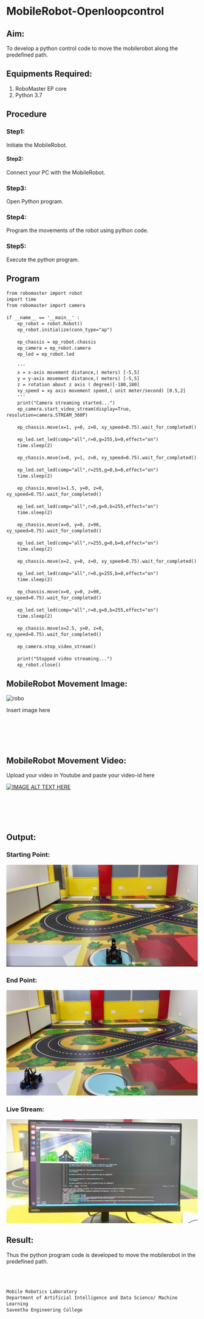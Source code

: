 # MobileRobot-Openloopcontrol
## Aim:

To develop a python control code to move the mobilerobot along the predefined path.

## Equipments Required:
1. RoboMaster EP core
2. Python 3.7

## Procedure

### Step1: 
Initiate the MobileRobot.

#### Step2:
Connect your PC with the MobileRobot.

### Step3:
Open Python program.

### Step4:
Program the movements of the robot using python code.

### Step5:
Execute the python program.

## Program
```
from robomaster import robot
import time
from robomaster import camera

if __name__ == '__main__' :
    ep_robot = robot.Robot()
    ep_robot.initialize(conn_type="ap")
    
    ep_chassis = ep_robot.chassis
    ep_camera = ep_robot.camera
    ep_led = ep_robot.led
    
    '''
    x = x-axis movement distance,( meters) [-5,5]
    y = y-axis movement distance,( meters) [-5,5]
    z = rotation about z axis ( degree)[-180,180]
    xy_speed = xy axis movement speed,( unit meter/second) [0.5,2]
    '''
    print("Camera streaming started...")
    ep_camera.start_video_stream(display=True, resolution=camera.STREAM_360P) 

    ep_chassis.move(x=1, y=0, z=0, xy_speed=0.75).wait_for_completed()
    
    ep_led.set_led(comp="all",r=0,g=255,b=0,effect="on")
    time.sleep(2)
    
    ep_chassis.move(x=0, y=1, z=0, xy_speed=0.75).wait_for_completed()
    
    ep_led.set_led(comp="all",r=255,g=0,b=0,effect="on")
    time.sleep(2)
    
    ep_chassis.move(x=1.5, y=0, z=0, xy_speed=0.75).wait_for_completed()
    
    ep_led.set_led(comp="all",r=0,g=0,b=255,effect="on")
    time.sleep(2)
    
    ep_chassis.move(x=0, y=0, z=90, xy_speed=0.75).wait_for_completed()
    
    ep_led.set_led(comp="all",r=255,g=0,b=0,effect="on")
    time.sleep(2)
    
    ep_chassis.move(x=2, y=0, z=0, xy_speed=0.75).wait_for_completed()
    
    ep_led.set_led(comp="all",r=0,g=255,b=0,effect="on")
    time.sleep(2)
    
    ep_chassis.move(x=0, y=0, z=90, xy_speed=0.75).wait_for_completed()
    
    ep_led.set_led(comp="all",r=0,g=0,b=255,effect="on")
    time.sleep(2)
    
    ep_chassis.move(x=2.5, y=0, z=0, xy_speed=0.75).wait_for_completed()
    
    ep_camera.stop_video_stream()
    
    print("Stopped video streaming...")
    ep_robot.close()

```

## MobileRobot Movement Image:

![robo](./img/robomaster.png)

Insert image here


<br/>
<br/>
<br/>
<br/>

## MobileRobot Movement Video:

Upload your video in Youtube and paste your video-id here

[![IMAGE ALT TEXT HERE](https://img.youtube.com/vi/YOUTUBE_VIDEO_ID_HERE/0.jpg)](https://youtu.be/ROj2a1_ZUPw)

<br/>
<br/>
<br/>
<br/>

## Output:
### Starting Point:
![output](initialpoint.jpeg)

### End Point:
![output](endpoint.jpeg)

### Live Stream:
![output](livestream.jpeg)

## Result:
Thus the python program code is developed to move the mobilerobot in the predefined path.


<br/>
<br/>

```
Mobile Robotics Laboratory
Department of Artificial Intelligence and Data Science/ Machine Learning
Saveetha Engineering College
```
